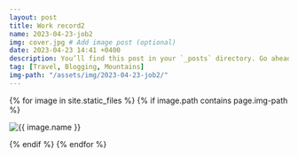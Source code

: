 ```yaml
---
layout: post
title: Work record2
name: 2023-04-23-job2
img: cover.jpg # Add image post (optional)
date: 2023-04-23 14:41 +0400
description: You’ll find this post in your `_posts` directory. Go ahead and edit it and re-build the site to see your changes. # Add post description (optional)
tag: [Travel, Blogging, Mountains]
img-path: "/assets/img/2023-04-23-job2/"
---
```


{% for image in site.static_files %}
{% if image.path contains page.img-path %}
<div class = "blog-img-only">
    <div>
        <img src="{{ image.path }}" alt="{{ image.name }}">
    </div>
</div>

{% endif %}
{% endfor %}
